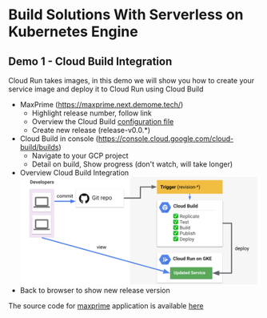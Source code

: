 # Build Solutions With Serverless on Kubernetes Engine


## Demo 1 - Cloud Build Integration

Cloud Run takes images, in this demo we will show you how to create your service image and deploy it to Cloud Run using Cloud Build

* MaxPrime (https://maxprime.next.demome.tech/)
  * Highlight release number, follow link
  * Overview the Cloud Build [configuration file](https://github.com/mchmarny/maxprime/blob/master/deployments/cloudbuild.yaml)
  * Create new release (release-v0.0.*)
* Cloud Build in console (https://console.cloud.google.com/cloud-build/builds)
  * Navigate to your GCP project
  * Detail on build, Show progress (don't watch, will take longer)
* Overview Cloud Build Integration
![Cloud Build Integration](img/cb.png "Cloud Build Integration")
* Back to browser to show new release version

The source code for [maxprime](https://github.com/mchmarny/maxprime) application is available [here](https://github.com/mchmarny/maxprime) 
